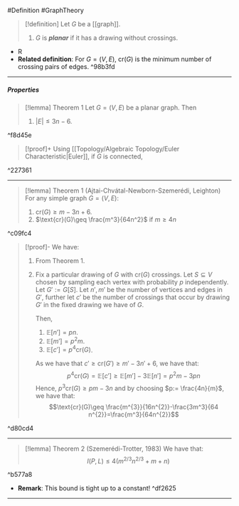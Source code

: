#Definition #GraphTheory 
> [!definition]
> Let $G$ be a [[graph]]. 
> 1. $G$ is ***planar*** if it has a drawing without crossings.
- R
- **Related definition**: For $G=(V,E)$, $\text{cr}(G)$ is the minimum number of crossing pairs of edges. ^98b3fd
---
##### Properties
> [!lemma] Theorem 1
> Let $G=(V,E)$ be a planar graph. Then
> 1. $\left| E \right|\leq 3n-6$.

^f8d45e

> [!proof]+
> Using [[Topology/Algebraic Topology/Euler Characteristic|Euler]], if $G$ is connected, 

^227361

---
> [!lemma] Theorem 1 (Ajtai-Chvátal-Newborn-Szemerédi, Leighton)
> For any simple graph $G=(V,E)$:
> 1. $\text{cr}(G)\geq m-3n+6$.
> 2. $\text{cr}(G)\geq \frac{m^3}{64n^2}$ if $m\geq 4n$

^c09fc4

> [!proof]-
> We have:
> 1. From Theorem 1. 
> 2. Fix a particular drawing of $G$ with $\text{cr}(G)$ crossings. Let $S\subseteq V$ chosen by sampling each vertex with probability $p$ independently. Let $G':=G[S]$. Let $n',m'$ be the number of vertices and edges in $G'$, further let $c'$ be the number of crossings that occur by drawing $G'$ in the fixed drawing we have of $G$.
>    
>    Then,
>    1. $\mathbb{E}[n']=pn$.
>    2. $\mathbb{E}[m']=p^{2} m$.
>    3. $\mathbb{E}[c']=p^4 \text{cr}(G)$.
>    
>    As we have that $c'\geq \text{cr}(G')\geq m'-3n'+6$, we have that: $$p^4\text{cr}(G)=\mathbb{E}[c']\geq \mathbb{E}[m']-3\mathbb{E}[n']=p^2m-3pn$$Hence, $p^3\text{cr}(G)\geq pm-3n$ and by choosing $p:= \frac{4n}{m}$, we have that: $$\text{cr}(G)\geq \frac{m^{3}}{16n^{2}}-\frac{3m^3}{64 n^{2}}=\frac{m^3}{64n^{2}}$$

^d80cd4

---
> [!lemma] Theorem 2 (Szemerédi-Trotter, 1983)
> We have that: $$I(P,L)\leq 4(m^{2/3}n^{2/3}+m+n)$$

^b577a8

- **Remark**: This bound is tight up to a constant! ^df2625
---